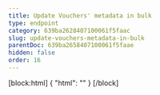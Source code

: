 ```yaml
---
title: Update Vouchers' metadata in bulk
type: endpoint
category: 639ba2628407100061f5faac
slug: update-vouchers-metadata-in-bulk
parentDoc: 639ba2658407100061f5faae
hidden: false
order: 16
---
```

[block:html]
{
  "html": "<style>\n[title=\"Toggle library\"] { \n  display: none; }\n.LanguagePicker-divider { \n  display: none; }\n.Playground-section3VTXuaYZivJK > .APISectionHeader3LN_-QIR0m7x {\n  display: none; }\n.LanguagePicker-languages1qVVo_v6AlP9 {\n  display: none; }\n</style>"
}
[/block]